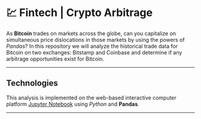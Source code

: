# 💹 Fintech | Crypto Arbitrage

As **Bitcoin** trades on markets across the globe, can you capitalize on simultaneous price dislocations in those markets by using the powers of *Pandas*? In this repository we will analyze the historical trade data for Bitcoin on two exchanges: Bitstamp and Coinbase and determine if any arbitrage opportunities exist for Bitcoin.

---

## Technologies

This analysis is implemented on the web-based interactive computer platform [Jupyter Notebook](https://jupyter.org/) using *Python* and **Pandas**. 

---

